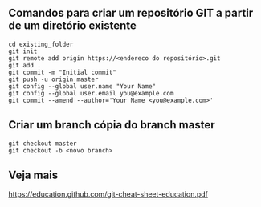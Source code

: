 ## Comandos para criar um repositório GIT a partir de um diretório existente

```
cd existing_folder
git init
git remote add origin https://<endereco do repositório>.git
git add .
git commit -m "Initial commit"
git push -u origin master
git config --global user.name "Your Name"
git config --global user.email you@example.com
git commit --amend --author='Your Name <you@example.com>'
```

## Criar um branch cópia do branch master

```
git checkout master
git checkout -b <novo branch>
```

## Veja mais

https://education.github.com/git-cheat-sheet-education.pdf
